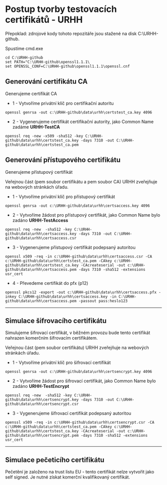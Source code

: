 # Postup tvorby testovacích certifikátů - URHH

Přepoklad: zdrojové kody tohoto repozitáře jsou stažené na disk C:\URHH-github.

Spustíme cmd.exe
```
cd C:\URHH-github
set PATH="C:\URHH-github\openssl1.1.1\
set OPENSSL_CONF=C:\URHH-github\openssl1.1.1\openssl.cnf
```
## Generování certifikátu CA
Generujeme certifikát CA

* 1 - Vytvoříme privátní klíč pro certifikační autoritu
```
openssl genrsa -out c:\URHH-github\data\urhh\certstest_ca.key 4096
```
* 2 - Vygenerujeme certifikát certifikační autority, jako Common Name zadáme **URHH-TestCA**
```
openssl req -new -x509 -sha512 -key C:\URHH-github\data\urhh\certstest_ca.key -days 7310 -out C:\URHH-github\data\urhh\certstest_ca.pem
```

## Generování přístupového certifikátu
Generujeme přístupový certifikát

Veřejnou část (pem soubor certifikátu a pem soubor CA) URHH zveřejňuje na webových stránkách úřadu.

* 1 - Vytvoříme privátní klíč pro přístupový certifikát
```
openssl genrsa -out c:\URHH-github\data\urhh\certsaccess.key 4096
```
* 2 - Vytvoříme žádost pro přístupový certifikát, jako Common Name bylo zadáno **URHH-TestAccess**
```
openssl req -new  -sha512 -key C:\URHH-github\data\urhh\certsaccess.key -days 7310 -out C:\URHH-github\data\urhh\certsaccess.csr
```
* 3 - Vygenerujeme přístupový certifikát podepsaný autoritou
```
openssl x509 -req -in c:\URHH-github\data\urhh\certsaccess.csr -CA c:\URHH-github\data\urhh\certstest_ca.pem -CAkey c:\URHH-github\data\urhh\certstest_ca.key -CAcreateserial -out c:\URHH-github\data\urhh\certsaccess.pem -days 7310 -sha512 -extensions usr_cert
```
* 4 - Převedeme certifikát do pfx (p12)
```
openssl pkcs12 -export -out c:\URHH-github\data\urhh\certsaccess.pfx -inkey C:\URHH-github\data\urhh\certsaccess.key -in C:\URHH-github\data\urhh\certsaccess.pem -passout pass:heslo123
```

------------------------------------------------------------------------------------------

## Simulace šifrovacího certifikátu

Simulujeme šifrovací certifikát, v běžném provozu bude tento certifikát nahrazen komerčním šifrovacím certifikátem.

Veřejnou část (pem soubor certifikátu) URHH zveřejňuje na webových stránkách úřadu.

* 1 - Vytvoříme privátní klíč pro šifrovací certifikát
```
openssl genrsa -out c:\URHH-github\data\urhh\certsencrypt.key 4096
```
* 2 - Vytvoříme žádost pro šifrovací certifikát, jako Common Name bylo zadáno **URHH-TestEncrypt**
```
openssl req -new  -sha512 -key C:\URHH-github\data\urhh\certsencrypt.key -days 7310 -out C:\URHH-github\data\urhh\certsencrypt.csr
```
* 3 - Vygenerujeme  šifrovací certifikát podepsaný autoritou
```
openssl x509 -req -in c:\URHH-github\data\urhh\certsencrypt.csr -CA c:\URHH-github\data\urhh\certstest_ca.pem -CAkey c:\URHH-github\data\urhh\certstest_ca.key -CAcreateserial -out c:\URHH-github\data\urhh\certsencrypt.pem -days 7310 -sha512 -extensions usr_cert
```

------------------------------------------------------------------------------------------

## Simulace pečeticího certifikátu

Pečetění je založeno na trust listu EU - tento certifikát nelze vytvořit jako self signed. Je nutné získat komerční kvalifikovaný certifikát.
